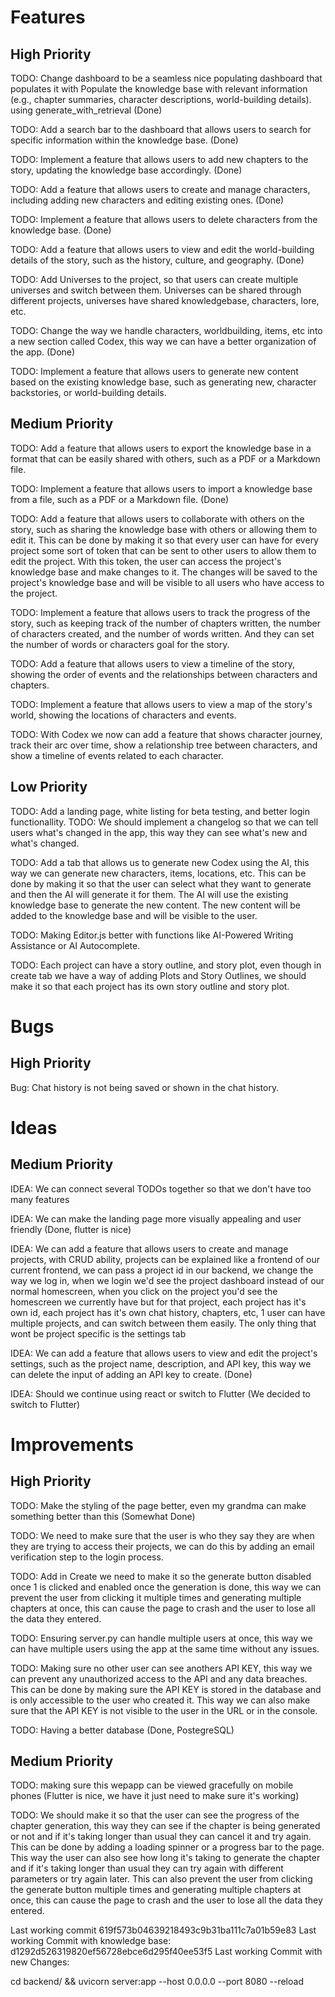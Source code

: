 # Features

## High Priority
TODO: Change dashboard to be a seamless nice populating dashboard that populates it with Populate the knowledge base with relevant information (e.g., chapter summaries, character descriptions, world-building details). using generate_with_retrieval (Done)

TODO: Add a search bar to the dashboard that allows users to search for specific information within the knowledge base. (Done)

TODO: Implement a feature that allows users to add new chapters to the story, updating the knowledge base accordingly. (Done)

TODO: Add a feature that allows users to create and manage characters, including adding new characters and editing existing ones. (Done)

TODO: Implement a feature that allows users to delete characters from the knowledge base. (Done)

TODO: Add a feature that allows users to view and edit the world-building details of the story, such as the history, culture, and geography. (Done)

TODO: Add Universes to the project, so that users can create multiple universes and switch between them. Universes can be shared through different projects, universes have shared knowledgebase, characters, lore, etc.

TODO: Change the way we handle characters, worldbuilding, items, etc into a new section called Codex, this way we can have a better organization of the app. (Done)

TODO: Implement a feature that allows users to generate new content based on the existing knowledge base, such as generating new, character backstories, or world-building details. 

## Medium Priority
TODO: Add a feature that allows users to export the knowledge base in a format that can be easily shared with others, such as a PDF or a Markdown file.

TODO: Implement a feature that allows users to import a knowledge base from a file, such as a PDF or a Markdown file.  (Done)

TODO: Add a feature that allows users to collaborate with others on the story, such as sharing the knowledge base with others or allowing them to edit it. This can be done by making it so that every user can have for every project some sort of token that can be sent to other users to allow them to edit the project. With this token, the user can access the project's knowledge base and make changes to it. The changes will be saved to the project's knowledge base and will be visible to all users who have access to the project.

TODO: Implement a feature that allows users to track the progress of the story, such as keeping track of the number of chapters written, the number of characters created, and the number of words written. And they can set the number of words or characters goal for the story.

TODO: Add a feature that allows users to view a timeline of the story, showing the order of events and the relationships between characters and chapters.

TODO: Implement a feature that allows users to view a map of the story's world, showing the locations of characters and events.


TODO: With Codex we now can add a feature that shows character journey, track their arc over time, show a relationship tree between characters, and show a timeline of events related to each character.


## Low Priority
TODO: Add a landing page, white listing for beta testing, and better login functionallity.
TODO: We should implement a changelog so that we can tell users what's changed in the app, this way they can see what's new and what's changed.

TODO: Add a tab that allows us to generate new Codex using the AI, this way we can generate new characters, items, locations, etc. This can be done by making it so that the user can select what they want to generate and then the AI will generate it for them.  The AI will use the existing knowledge base to generate the new content. The new content will be added to the knowledge base and will be visible to the user.


TODO: Making Editor.js better with functions like AI-Powered Writing Assistance or AI Autocomplete.

TODO: Each project can have a story outline, and story plot, even though in create tab we have a way of adding Plots and Story Outlines, we should make it so that each project has its own story outline and story plot.

# Bugs

## High Priority


Bug: Chat history is not being saved or shown in the chat history.



# Ideas

## Medium Priority
IDEA: We can connect several TODOs together so that we don't have too many features

IDEA: We can make the landing page more visually appealing and user friendly (Done, flutter is nice)

IDEA: We can add a feature that allows users to create and manage projects, with CRUD ability, projects can be explained like a frontend of our current frontend, we can pass a project id in our backend, we change the way we log in, when we login we'd see the project dashboard instead of our normal homescreen, when you click on the project you'd see the homescreen we currently have but for that project, each project has it's own id, each project has it's own chat history, chapters, etc, 1 user can have multiple projects, and can switch between them easily. The only thing that wont be project specific is the settings tab 

IDEA: We can add a feature that allows users to view and edit the project's settings, such as the project name, description, and API key, this way we can delete the input of adding an API key to create. (Done)

IDEA: Should we continue using react or switch to Flutter (We decided to switch to Flutter)

# Improvements

## High Priority
TODO: Make the styling of the page better, even my grandma can make something better than this (Somewhat Done)

TODO: We need to make sure that the user is who they say they are when they are trying to access their projects, we can do this by adding an email verification step to the login process.

TODO: Add in Create we need to make it so the generate button disabled once 1 is clicked and enabled once the generation is done, this way we can prevent the user from clicking it multiple times and generating multiple chapters at once, this can cause the page to crash and the user to lose all the data they entered.

TODO: Ensuring server.py can handle multiple users at once, this way we can have multiple users using the app at the same time without any issues. 

TODO: Making sure no other user can see anothers API KEY, this way we can prevent any unauthorized access to the API and any data breaches. This can be done by making sure the API KEY is stored in the database and is only accessible to the user who created it. This way we can also make sure that the API KEY is not visible to the user in the URL or in the console.

TODO: Having a better database (Done, PostegreSQL)

## Medium Priority
TODO: making sure this wepapp can be viewed gracefully on mobile phones (Flutter is nice, we have it just need to make sure it's working)

TODO: We should make it so that the user can see the progress of the chapter generation, this way they can see if the chapter is being generated or not and if it's taking longer than usual they can cancel it and try again. This can be done by adding a loading spinner or a progress bar to the page. This way the user can also see how long it's taking to generate the chapter and if it's taking longer than usual they can try again with different parameters or try again later. This can also prevent the user from clicking the generate button multiple times and generating multiple chapters at once, this can cause the page to crash and the user to lose all the data they entered.


Last working commit 619f573b04639218493c9b31ba111c7a01b59e83
Last working Commit with knowledge base: d1292d526319820ef56728ebce6d295f40ee53f5
Last working Commit with new Changes: 

cd backend/ && uvicorn server:app --host 0.0.0.0 --port 8080 --reload